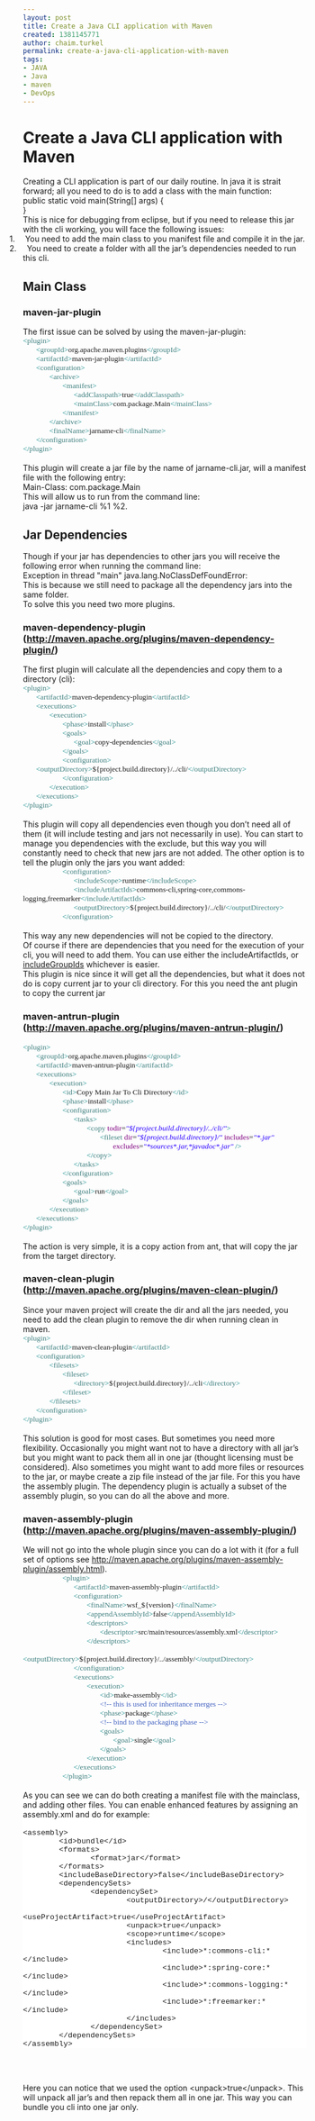 ```yaml
---
layout: post
title: Create a Java CLI application with Maven
created: 1381145771
author: chaim.turkel
permalink: create-a-java-cli-application-with-maven
tags:
- JAVA
- Java
- maven
- DevOps
---
```

<h1>Create a Java CLI application with Maven<o:p></o:p></h1>

<div class="MsoNormal">Creating a CLI application is part of our daily routine. In java it is strait forward; all you need to do is to add a class with the main function:<o:p></o:p></div>

<div class="MsoNormal">public static void main(String[] args) {<o:p></o:p></div>

<div class="MsoNormal">}<o:p></o:p></div>

<div class="MsoNormal">This is nice for debugging from eclipse, but if you need to release this jar with the cli working, you will face the following issues:<o:p></o:p></div>

<div class="MsoListParagraphCxSpFirst" style="mso-list: l0 level1 lfo1; text-indent: -.25in;"><!--[if !supportLists]-->1.<span style="font-size: 7pt;">&nbsp;&nbsp;&nbsp;&nbsp;&nbsp;&nbsp; </span><!--[endif]-->You need to add the main class to you manifest file and compile it in the jar.<o:p></o:p></div>

<div class="MsoListParagraphCxSpLast" style="mso-list: l0 level1 lfo1; text-indent: -.25in;"><!--[if !supportLists]-->2.<span style="font-size: 7pt;">&nbsp;&nbsp;&nbsp;&nbsp;&nbsp;&nbsp; </span><!--[endif]-->You need to create a folder with all the jar&rsquo;s dependencies needed to run this cli.<o:p></o:p></div>

<h2>Main Class<o:p></o:p></h2>

<h3>maven-jar-plugin<o:p></o:p></h3>

<div class="MsoNormal">The first issue can be solved by using the maven-jar-plugin:<span style="font-family: Consolas; font-size: 10pt; line-height: 115%;"><o:p></o:p></span></div>

<div class="MsoNormal" style="margin-bottom: 0.0001pt;"><span style="color: teal; font-family: Consolas; font-size: 10.0pt;">&lt;</span><span style="color: #3f7f7f; font-family: Consolas; font-size: 10.0pt;">plugin</span><span style="color: teal; font-family: Consolas; font-size: 10.0pt;">&gt;</span><span style="font-family: Consolas; font-size: 10.0pt;"><o:p></o:p></span></div>

<div class="MsoNormal" style="margin-bottom: 0.0001pt;"><span style="font-family: Consolas; font-size: 10pt;">&nbsp;&nbsp;&nbsp;&nbsp;&nbsp;&nbsp; </span><span style="color: teal; font-family: Consolas; font-size: 10.0pt;">&lt;</span><span style="color: #3f7f7f; font-family: Consolas; font-size: 10.0pt;">groupId</span><span style="color: teal; font-family: Consolas; font-size: 10.0pt;">&gt;</span><span style="font-family: Consolas; font-size: 10pt;">org.apache.maven.plugins</span><span style="color: teal; font-family: Consolas; font-size: 10.0pt;">&lt;/</span><span style="color: #3f7f7f; font-family: Consolas; font-size: 10.0pt;">groupId</span><span style="color: teal; font-family: Consolas; font-size: 10.0pt;">&gt;</span><span style="font-family: Consolas; font-size: 10.0pt;"><o:p></o:p></span></div>

<div class="MsoNormal" style="margin-bottom: 0.0001pt;"><span style="font-family: Consolas; font-size: 10pt;">&nbsp;&nbsp;&nbsp;&nbsp;&nbsp;&nbsp; </span><span style="color: teal; font-family: Consolas; font-size: 10.0pt;">&lt;</span><span style="color: #3f7f7f; font-family: Consolas; font-size: 10.0pt;">artifactId</span><span style="color: teal; font-family: Consolas; font-size: 10.0pt;">&gt;</span><span style="font-family: Consolas; font-size: 10pt;">maven-jar-plugin</span><span style="color: teal; font-family: Consolas; font-size: 10.0pt;">&lt;/</span><span style="color: #3f7f7f; font-family: Consolas; font-size: 10.0pt;">artifactId</span><span style="color: teal; font-family: Consolas; font-size: 10.0pt;">&gt;</span><span style="font-family: Consolas; font-size: 10.0pt;"><o:p></o:p></span></div>

<div class="MsoNormal" style="margin-bottom: 0.0001pt;"><span style="font-family: Consolas; font-size: 10pt;">&nbsp;&nbsp;&nbsp;&nbsp;&nbsp;&nbsp; </span><span style="color: teal; font-family: Consolas; font-size: 10.0pt;">&lt;</span><span style="color: #3f7f7f; font-family: Consolas; font-size: 10.0pt;">configuration</span><span style="color: teal; font-family: Consolas; font-size: 10.0pt;">&gt;</span><span style="font-family: Consolas; font-size: 10.0pt;"><o:p></o:p></span></div>

<div class="MsoNormal" style="margin-bottom: 0.0001pt;"><span style="font-family: Consolas; font-size: 10pt;">&nbsp;&nbsp;&nbsp;&nbsp;&nbsp;&nbsp;&nbsp;&nbsp;&nbsp;&nbsp;&nbsp;&nbsp;&nbsp; </span><span style="color: teal; font-family: Consolas; font-size: 10.0pt;">&lt;</span><span style="color: #3f7f7f; font-family: Consolas; font-size: 10.0pt;">archive</span><span style="color: teal; font-family: Consolas; font-size: 10.0pt;">&gt;</span><span style="font-family: Consolas; font-size: 10.0pt;"><o:p></o:p></span></div>

<div class="MsoNormal" style="margin-bottom: 0.0001pt;"><span style="font-family: Consolas; font-size: 10pt;">&nbsp;&nbsp;&nbsp;&nbsp;&nbsp;&nbsp;&nbsp;&nbsp;&nbsp;&nbsp;&nbsp;&nbsp;&nbsp;&nbsp;&nbsp;&nbsp;&nbsp;&nbsp;&nbsp;&nbsp; </span><span style="color: teal; font-family: Consolas; font-size: 10.0pt;">&lt;</span><span style="color: #3f7f7f; font-family: Consolas; font-size: 10.0pt;">manifest</span><span style="color: teal; font-family: Consolas; font-size: 10.0pt;">&gt;</span><span style="font-family: Consolas; font-size: 10.0pt;"><o:p></o:p></span></div>

<div class="MsoNormal" style="margin-bottom: 0.0001pt;"><span style="font-family: Consolas; font-size: 10pt;">&nbsp;&nbsp;&nbsp;&nbsp;&nbsp;&nbsp;&nbsp;&nbsp;&nbsp;&nbsp;&nbsp;&nbsp;&nbsp;&nbsp;&nbsp;&nbsp;&nbsp;&nbsp;&nbsp;&nbsp;&nbsp;&nbsp;&nbsp;&nbsp;&nbsp;&nbsp; </span><span style="color: teal; font-family: Consolas; font-size: 10.0pt;">&lt;</span><span style="color: #3f7f7f; font-family: Consolas; font-size: 10.0pt;">addClasspath</span><span style="color: teal; font-family: Consolas; font-size: 10.0pt;">&gt;</span><span style="font-family: Consolas; font-size: 10pt;">true</span><span style="color: teal; font-family: Consolas; font-size: 10.0pt;">&lt;/</span><span style="color: #3f7f7f; font-family: Consolas; font-size: 10.0pt;">addClasspath</span><span style="color: teal; font-family: Consolas; font-size: 10.0pt;">&gt;</span><span style="font-family: Consolas; font-size: 10.0pt;"><o:p></o:p></span></div>

<div class="MsoNormal" style="margin-bottom: 0.0001pt;"><span style="font-family: Consolas; font-size: 10pt;">&nbsp;&nbsp;&nbsp;&nbsp;&nbsp;&nbsp;&nbsp;&nbsp;&nbsp;&nbsp;&nbsp;&nbsp;&nbsp;&nbsp;&nbsp;&nbsp;&nbsp;&nbsp;&nbsp;&nbsp;&nbsp;&nbsp;&nbsp;&nbsp;&nbsp;&nbsp; </span><span style="color: teal; font-family: Consolas; font-size: 10.0pt;">&lt;</span><span style="color: #3f7f7f; font-family: Consolas; font-size: 10.0pt;">mainClass</span><span style="color: teal; font-family: Consolas; font-size: 10.0pt;">&gt;</span><span style="font-family: Consolas; font-size: 10pt;">com.package.Main</span><span style="color: teal; font-family: Consolas; font-size: 10.0pt;">&lt;/</span><span style="color: #3f7f7f; font-family: Consolas; font-size: 10.0pt;">mainClass</span><span style="color: teal; font-family: Consolas; font-size: 10.0pt;">&gt;</span><span style="font-family: Consolas; font-size: 10.0pt;"><o:p></o:p></span></div>

<div class="MsoNormal" style="margin-bottom: 0.0001pt;"><span style="font-family: Consolas; font-size: 10pt;">&nbsp;&nbsp;&nbsp;&nbsp;&nbsp;&nbsp;&nbsp;&nbsp;&nbsp;&nbsp;&nbsp;&nbsp;&nbsp;&nbsp;&nbsp;&nbsp;&nbsp;&nbsp;&nbsp;&nbsp; </span><span style="color: teal; font-family: Consolas; font-size: 10.0pt;">&lt;/</span><span style="color: #3f7f7f; font-family: Consolas; font-size: 10.0pt;">manifest</span><span style="color: teal; font-family: Consolas; font-size: 10.0pt;">&gt;</span><span style="font-family: Consolas; font-size: 10.0pt;"><o:p></o:p></span></div>

<div class="MsoNormal" style="margin-bottom: 0.0001pt;"><span style="font-family: Consolas; font-size: 10pt;">&nbsp;&nbsp;&nbsp;&nbsp;&nbsp;&nbsp;&nbsp;&nbsp;&nbsp;&nbsp;&nbsp;&nbsp;&nbsp; </span><span style="color: teal; font-family: Consolas; font-size: 10.0pt;">&lt;/</span><span style="color: #3f7f7f; font-family: Consolas; font-size: 10.0pt;">archive</span><span style="color: teal; font-family: Consolas; font-size: 10.0pt;">&gt;</span><span style="font-family: Consolas; font-size: 10.0pt;"><o:p></o:p></span></div>

<div class="MsoNormal" style="margin-bottom: 0.0001pt;"><span style="font-family: Consolas; font-size: 10pt;">&nbsp;&nbsp;&nbsp;&nbsp;&nbsp;&nbsp;&nbsp;&nbsp;&nbsp;&nbsp;&nbsp;&nbsp;&nbsp; </span><span style="color: teal; font-family: Consolas; font-size: 10.0pt;">&lt;</span><span style="color: #3f7f7f; font-family: Consolas; font-size: 10.0pt;">finalName</span><span style="color: teal; font-family: Consolas; font-size: 10.0pt;">&gt;</span><span style="font-family: Consolas; font-size: 10pt;">jarname-cli</span><span style="color: teal; font-family: Consolas; font-size: 10.0pt;">&lt;/</span><span style="color: #3f7f7f; font-family: Consolas; font-size: 10.0pt;">finalName</span><span style="color: teal; font-family: Consolas; font-size: 10.0pt;">&gt;</span><span style="font-family: Consolas; font-size: 10.0pt;"><o:p></o:p></span></div>

<div class="MsoNormal" style="margin-bottom: 0.0001pt;"><span style="font-family: Consolas; font-size: 10pt;">&nbsp;&nbsp;&nbsp;&nbsp;&nbsp;&nbsp; </span><span style="color: teal; font-family: Consolas; font-size: 10.0pt;">&lt;/</span><span style="color: #3f7f7f; font-family: Consolas; font-size: 10.0pt;">configuration</span><span style="color: teal; font-family: Consolas; font-size: 10.0pt;">&gt;</span><span style="font-family: Consolas; font-size: 10.0pt;"><o:p></o:p></span></div>

<div class="MsoNormal" style="margin-bottom: 0.0001pt;"><span style="color: teal; font-family: Consolas; font-size: 10.0pt;">&lt;/</span><span style="color: #3f7f7f; font-family: Consolas; font-size: 10.0pt;">plugin</span><span style="color: teal; font-family: Consolas; font-size: 10.0pt;">&gt;</span><span style="font-family: Consolas; font-size: 10.0pt;"><o:p></o:p></span></div>

<div class="MsoNormal" style="margin-bottom: 0.0001pt;">&nbsp;</div>

<div class="MsoNormal">This plugin will create a jar file by the name of jarname-cli.jar, will a manifest file with the following entry:<o:p></o:p></div>

<div class="MsoNormal">Main-Class: com.package.Main<o:p></o:p></div>

<div class="MsoNormal">This will allow us to run from the command line:<o:p></o:p></div>

<div class="MsoNormal">java -jar jarname-cli %1 %2.<o:p></o:p></div>

<h2>Jar Dependencies<o:p></o:p></h2>

<div class="MsoNormal">Though if your jar has dependencies to other jars you will receive the following error when running the command line:<o:p></o:p></div>

<div class="MsoNormal">Exception in thread &quot;main&quot; java.lang.NoClassDefFoundError:<o:p></o:p></div>

<div class="MsoNormal">This is because we still need to package all the dependency jars into the same folder.<o:p></o:p></div>

<div class="MsoNormal">To solve this you need two more plugins.<o:p></o:p></div>

<h3>maven-dependency-plugin (<a href="http://maven.apache.org/plugins/maven-dependency-plugin/">http://maven.apache.org/plugins/maven-dependency-plugin/</a>)<o:p></o:p></h3>

<div class="MsoNormal">The first plugin will calculate all the dependencies and copy them to a directory (cli):<o:p></o:p></div>

<div class="MsoNormal" style="margin-bottom: 0.0001pt;"><span style="color: teal; font-family: Consolas; font-size: 10.0pt;">&lt;</span><span style="color: #3f7f7f; font-family: Consolas; font-size: 10.0pt;">plugin</span><span style="color: teal; font-family: Consolas; font-size: 10.0pt;">&gt;</span><span style="font-family: Consolas; font-size: 10.0pt;"><o:p></o:p></span></div>

<div class="MsoNormal" style="margin-bottom: 0.0001pt;"><span style="font-family: Consolas; font-size: 10pt;">&nbsp;&nbsp;&nbsp;&nbsp;&nbsp;&nbsp; </span><span style="color: teal; font-family: Consolas; font-size: 10.0pt;">&lt;</span><span style="color: #3f7f7f; font-family: Consolas; font-size: 10.0pt;">artifactId</span><span style="color: teal; font-family: Consolas; font-size: 10.0pt;">&gt;</span><span style="font-family: Consolas; font-size: 10pt;">maven-dependency-plugin</span><span style="color: teal; font-family: Consolas; font-size: 10.0pt;">&lt;/</span><span style="color: #3f7f7f; font-family: Consolas; font-size: 10.0pt;">artifactId</span><span style="color: teal; font-family: Consolas; font-size: 10.0pt;">&gt;</span><span style="font-family: Consolas; font-size: 10.0pt;"><o:p></o:p></span></div>

<div class="MsoNormal" style="margin-bottom: 0.0001pt;"><span style="font-family: Consolas; font-size: 10pt;">&nbsp;&nbsp;&nbsp;&nbsp;&nbsp;&nbsp; </span><span style="color: teal; font-family: Consolas; font-size: 10.0pt;">&lt;</span><span style="color: #3f7f7f; font-family: Consolas; font-size: 10.0pt;">executions</span><span style="color: teal; font-family: Consolas; font-size: 10.0pt;">&gt;</span><span style="font-family: Consolas; font-size: 10.0pt;"><o:p></o:p></span></div>

<div class="MsoNormal" style="margin-bottom: 0.0001pt;"><span style="font-family: Consolas; font-size: 10pt;">&nbsp;&nbsp;&nbsp;&nbsp;&nbsp;&nbsp;&nbsp;&nbsp;&nbsp;&nbsp;&nbsp;&nbsp;&nbsp; </span><span style="color: teal; font-family: Consolas; font-size: 10.0pt;">&lt;</span><span style="color: #3f7f7f; font-family: Consolas; font-size: 10.0pt;">execution</span><span style="color: teal; font-family: Consolas; font-size: 10.0pt;">&gt;</span><span style="font-family: Consolas; font-size: 10.0pt;"><o:p></o:p></span></div>

<div class="MsoNormal" style="margin-bottom: 0.0001pt;"><span style="font-family: Consolas; font-size: 10pt;">&nbsp;&nbsp;&nbsp;&nbsp;&nbsp;&nbsp;&nbsp;&nbsp;&nbsp;&nbsp;&nbsp;&nbsp;&nbsp;&nbsp;&nbsp;&nbsp;&nbsp;&nbsp;&nbsp;&nbsp; </span><span style="color: teal; font-family: Consolas; font-size: 10.0pt;">&lt;</span><span style="color: #3f7f7f; font-family: Consolas; font-size: 10.0pt;">phase</span><span style="color: teal; font-family: Consolas; font-size: 10.0pt;">&gt;</span><span style="font-family: Consolas; font-size: 10pt;">install</span><span style="color: teal; font-family: Consolas; font-size: 10.0pt;">&lt;/</span><span style="color: #3f7f7f; font-family: Consolas; font-size: 10.0pt;">phase</span><span style="color: teal; font-family: Consolas; font-size: 10.0pt;">&gt;</span><span style="font-family: Consolas; font-size: 10.0pt;"><o:p></o:p></span></div>

<div class="MsoNormal" style="margin-bottom: 0.0001pt;"><span style="font-family: Consolas; font-size: 10pt;">&nbsp;&nbsp;&nbsp;&nbsp;&nbsp;&nbsp;&nbsp;&nbsp;&nbsp;&nbsp;&nbsp;&nbsp;&nbsp;&nbsp;&nbsp;&nbsp;&nbsp;&nbsp;&nbsp;&nbsp; </span><span style="color: teal; font-family: Consolas; font-size: 10.0pt;">&lt;</span><span style="color: #3f7f7f; font-family: Consolas; font-size: 10.0pt;">goals</span><span style="color: teal; font-family: Consolas; font-size: 10.0pt;">&gt;</span><span style="font-family: Consolas; font-size: 10.0pt;"><o:p></o:p></span></div>

<div class="MsoNormal" style="margin-bottom: 0.0001pt;"><span style="font-family: Consolas; font-size: 10pt;">&nbsp;&nbsp;&nbsp;&nbsp;&nbsp;&nbsp;&nbsp;&nbsp;&nbsp;&nbsp;&nbsp;&nbsp;&nbsp;&nbsp;&nbsp;&nbsp;&nbsp;&nbsp;&nbsp;&nbsp;&nbsp;&nbsp;&nbsp;&nbsp;&nbsp;&nbsp; </span><span style="color: teal; font-family: Consolas; font-size: 10.0pt;">&lt;</span><span style="color: #3f7f7f; font-family: Consolas; font-size: 10.0pt;">goal</span><span style="color: teal; font-family: Consolas; font-size: 10.0pt;">&gt;</span><span style="font-family: Consolas; font-size: 10pt;">copy-dependencies</span><span style="color: teal; font-family: Consolas; font-size: 10.0pt;">&lt;/</span><span style="color: #3f7f7f; font-family: Consolas; font-size: 10.0pt;">goal</span><span style="color: teal; font-family: Consolas; font-size: 10.0pt;">&gt;</span><span style="font-family: Consolas; font-size: 10.0pt;"><o:p></o:p></span></div>

<div class="MsoNormal" style="margin-bottom: 0.0001pt;"><span style="font-family: Consolas; font-size: 10pt;">&nbsp;&nbsp;&nbsp;&nbsp;&nbsp;&nbsp;&nbsp;&nbsp;&nbsp;&nbsp;&nbsp;&nbsp;&nbsp;&nbsp;&nbsp;&nbsp;&nbsp;&nbsp;&nbsp;&nbsp; </span><span style="color: teal; font-family: Consolas; font-size: 10.0pt;">&lt;/</span><span style="color: #3f7f7f; font-family: Consolas; font-size: 10.0pt;">goals</span><span style="color: teal; font-family: Consolas; font-size: 10.0pt;">&gt;</span><span style="font-family: Consolas; font-size: 10.0pt;"><o:p></o:p></span></div>

<div class="MsoNormal" style="margin-bottom: 0.0001pt;"><span style="font-family: Consolas; font-size: 10pt;">&nbsp;&nbsp;&nbsp;&nbsp;&nbsp;&nbsp;&nbsp;&nbsp;&nbsp;&nbsp;&nbsp;&nbsp;&nbsp;&nbsp;&nbsp;&nbsp;&nbsp;&nbsp;&nbsp;&nbsp; </span><span style="color: teal; font-family: Consolas; font-size: 10.0pt;">&lt;</span><span style="color: #3f7f7f; font-family: Consolas; font-size: 10.0pt;">configuration</span><span style="color: teal; font-family: Consolas; font-size: 10.0pt;">&gt;</span><span style="font-family: Consolas; font-size: 10.0pt;"><o:p></o:p></span></div>

<div class="MsoNormal" style="margin-bottom: 0.0001pt;"><span style="font-family: Consolas; font-size: 10pt;">&nbsp;&nbsp;&nbsp;&nbsp;&nbsp;&nbsp; </span><span style="color: teal; font-family: Consolas; font-size: 10.0pt;">&lt;</span><span style="color: #3f7f7f; font-family: Consolas; font-size: 10.0pt;">outputDirectory</span><span style="color: teal; font-family: Consolas; font-size: 10.0pt;">&gt;</span><span style="font-family: Consolas; font-size: 10pt;">${project.build.directory}/../cli/</span><span style="color: teal; font-family: Consolas; font-size: 10.0pt;">&lt;/</span><span style="color: #3f7f7f; font-family: Consolas; font-size: 10.0pt;">outputDirectory</span><span style="color: teal; font-family: Consolas; font-size: 10.0pt;">&gt;</span><span style="font-family: Consolas; font-size: 10.0pt;"><o:p></o:p></span></div>

<div class="MsoNormal" style="margin-bottom: 0.0001pt;"><span style="font-family: Consolas; font-size: 10pt;">&nbsp;&nbsp;&nbsp;&nbsp;&nbsp;&nbsp;&nbsp;&nbsp;&nbsp;&nbsp;&nbsp;&nbsp;&nbsp;&nbsp;&nbsp;&nbsp;&nbsp;&nbsp;&nbsp;&nbsp; </span><span style="color: teal; font-family: Consolas; font-size: 10.0pt;">&lt;/</span><span style="color: #3f7f7f; font-family: Consolas; font-size: 10.0pt;">configuration</span><span style="color: teal; font-family: Consolas; font-size: 10.0pt;">&gt;</span><span style="font-family: Consolas; font-size: 10.0pt;"><o:p></o:p></span></div>

<div class="MsoNormal" style="margin-bottom: 0.0001pt;"><span style="font-family: Consolas; font-size: 10pt;">&nbsp;&nbsp;&nbsp;&nbsp;&nbsp;&nbsp;&nbsp;&nbsp;&nbsp;&nbsp;&nbsp;&nbsp;&nbsp; </span><span style="color: teal; font-family: Consolas; font-size: 10.0pt;">&lt;/</span><span style="color: #3f7f7f; font-family: Consolas; font-size: 10.0pt;">execution</span><span style="color: teal; font-family: Consolas; font-size: 10.0pt;">&gt;</span><span style="font-family: Consolas; font-size: 10.0pt;"><o:p></o:p></span></div>

<div class="MsoNormal" style="margin-bottom: 0.0001pt;"><span style="font-family: Consolas; font-size: 10pt;">&nbsp;&nbsp;&nbsp;&nbsp;&nbsp;&nbsp; </span><span style="color: teal; font-family: Consolas; font-size: 10.0pt;">&lt;/</span><span style="color: #3f7f7f; font-family: Consolas; font-size: 10.0pt;">executions</span><span style="color: teal; font-family: Consolas; font-size: 10.0pt;">&gt;</span><span style="font-family: Consolas; font-size: 10.0pt;"><o:p></o:p></span></div>

<div class="MsoNormal" style="margin-bottom: 0.0001pt;"><span style="color: teal; font-family: Consolas; font-size: 10.0pt;">&lt;/</span><span style="color: #3f7f7f; font-family: Consolas; font-size: 10.0pt;">plugin</span><span style="color: teal; font-family: Consolas; font-size: 10.0pt;">&gt;</span><span style="font-family: Consolas; font-size: 10.0pt;"><o:p></o:p></span></div>

<div class="MsoNormal">&nbsp;</div>

<div class="MsoNormal">This plugin will copy all dependencies even though you don&rsquo;t need all of them (it will include testing and jars not necessarily in use). You can start to manage you dependencies with the exclude, but this way you will constantly need to check that new jars are not added. The other option is to tell the plugin only the jars you want added:<o:p></o:p></div>

<div class="MsoNormal" style="margin-bottom: 0.0001pt;"><span style="font-family: Consolas; font-size: 10pt;">&nbsp;&nbsp;&nbsp;&nbsp;&nbsp;&nbsp;&nbsp;&nbsp;&nbsp;&nbsp;&nbsp;&nbsp;&nbsp;&nbsp;&nbsp;&nbsp;&nbsp;&nbsp;&nbsp;&nbsp; </span><span style="color: teal; font-family: Consolas; font-size: 10.0pt;">&lt;</span><span style="color: #3f7f7f; font-family: Consolas; font-size: 10.0pt;">configuration</span><span style="color: teal; font-family: Consolas; font-size: 10.0pt;">&gt;</span><span style="font-family: Consolas; font-size: 10.0pt;"><o:p></o:p></span></div>

<div class="MsoNormal" style="margin-bottom: 0.0001pt;"><span style="font-family: Consolas; font-size: 10pt;">&nbsp;&nbsp;&nbsp;&nbsp;&nbsp;&nbsp;&nbsp;&nbsp;&nbsp;&nbsp;&nbsp;&nbsp;&nbsp;&nbsp;&nbsp;&nbsp;&nbsp;&nbsp;&nbsp;&nbsp;&nbsp;&nbsp;&nbsp;&nbsp;&nbsp;&nbsp; </span><span style="color: teal; font-family: Consolas; font-size: 10.0pt;">&lt;</span><span style="color: #3f7f7f; font-family: Consolas; font-size: 10.0pt;">includeScope</span><span style="color: teal; font-family: Consolas; font-size: 10.0pt;">&gt;</span><span style="font-family: Consolas; font-size: 10pt;">runtime</span><span style="color: teal; font-family: Consolas; font-size: 10.0pt;">&lt;/</span><span style="color: #3f7f7f; font-family: Consolas; font-size: 10.0pt;">includeScope</span><span style="color: teal; font-family: Consolas; font-size: 10.0pt;">&gt;</span><span style="font-family: Consolas; font-size: 10.0pt;"><o:p></o:p></span></div>

<div class="MsoNormal" style="margin-bottom: 0.0001pt;"><span style="font-family: Consolas; font-size: 10pt;">&nbsp;&nbsp;&nbsp;&nbsp;&nbsp;&nbsp;&nbsp;&nbsp;&nbsp;&nbsp;&nbsp;&nbsp;&nbsp;&nbsp;&nbsp;&nbsp;&nbsp;&nbsp;&nbsp;&nbsp;&nbsp;&nbsp;&nbsp;&nbsp;&nbsp;&nbsp; </span><span style="color: teal; font-family: Consolas; font-size: 10.0pt;">&lt;</span><span style="color: #3f7f7f; font-family: Consolas; font-size: 10.0pt;">includeArtifactIds</span><span style="color: teal; font-family: Consolas; font-size: 10.0pt;">&gt;</span><span style="font-family: Consolas; font-size: 10pt;">commons-cli,spring-core,commons-logging,freemarker</span><span style="color: teal; font-family: Consolas; font-size: 10.0pt;">&lt;/</span><span style="color: #3f7f7f; font-family: Consolas; font-size: 10.0pt;">includeArtifactIds</span><span style="color: teal; font-family: Consolas; font-size: 10.0pt;">&gt;</span><span style="font-family: Consolas; font-size: 10.0pt;"><o:p></o:p></span></div>

<div class="MsoNormal" style="margin-bottom: 0.0001pt;"><span style="font-family: Consolas; font-size: 10pt;">&nbsp;&nbsp;&nbsp;&nbsp;&nbsp;&nbsp;&nbsp;&nbsp;&nbsp;&nbsp;&nbsp;&nbsp;&nbsp;&nbsp;&nbsp;&nbsp;&nbsp;&nbsp;&nbsp;&nbsp;&nbsp;&nbsp;&nbsp;&nbsp;&nbsp;&nbsp; </span><span style="color: teal; font-family: Consolas; font-size: 10.0pt;">&lt;</span><span style="color: #3f7f7f; font-family: Consolas; font-size: 10.0pt;">outputDirectory</span><span style="color: teal; font-family: Consolas; font-size: 10.0pt;">&gt;</span><span style="font-family: Consolas; font-size: 10pt;">${project.build.directory}/../cli/</span><span style="color: teal; font-family: Consolas; font-size: 10.0pt;">&lt;/</span><span style="color: #3f7f7f; font-family: Consolas; font-size: 10.0pt;">outputDirectory</span><span style="color: teal; font-family: Consolas; font-size: 10.0pt;">&gt;</span><span style="font-family: Consolas; font-size: 10.0pt;"><o:p></o:p></span></div>

<div class="MsoNormal" style="margin-bottom: 0.0001pt;"><span style="font-family: Consolas; font-size: 10pt;">&nbsp;&nbsp;&nbsp;&nbsp;&nbsp;&nbsp;&nbsp;&nbsp;&nbsp;&nbsp;&nbsp;&nbsp;&nbsp;&nbsp;&nbsp;&nbsp;&nbsp;&nbsp;&nbsp;&nbsp; </span><span style="color: teal; font-family: Consolas; font-size: 10.0pt;">&lt;/</span><span style="color: #3f7f7f; font-family: Consolas; font-size: 10.0pt;">configuration</span><span style="color: teal; font-family: Consolas; font-size: 10.0pt;">&gt;</span><span style="font-family: Consolas; font-size: 10.0pt;"><o:p></o:p></span></div>

<div class="MsoNormal">&nbsp;</div>

<div class="MsoNormal">This way any new dependencies will not be copied to the directory.<o:p></o:p></div>

<div class="MsoNormal">Of course if there are dependencies that you need for the execution of your cli, you will need to add them. You can use either the includeArtifactIds, or <a href="" name="includeGroupIds">includeGroupIds</a> whichever is easier.<o:p></o:p></div>

<div class="MsoNormal">This plugin is nice since it will get all the dependencies, but what it does not do is copy current jar to your cli directory. For this you need the ant plugin to copy the current jar<o:p></o:p></div>

<h3>maven-antrun-plugin (<a href="http://maven.apache.org/plugins/maven-antrun-plugin/">http://maven.apache.org/plugins/maven-antrun-plugin/</a>)<o:p></o:p></h3>

<div class="MsoNormal" style="margin-bottom: 0.0001pt;"><span style="color: teal; font-family: Consolas; font-size: 10.0pt;">&lt;</span><span style="color: #3f7f7f; font-family: Consolas; font-size: 10.0pt;">plugin</span><span style="color: teal; font-family: Consolas; font-size: 10.0pt;">&gt;</span><span style="font-family: Consolas; font-size: 10.0pt;"><o:p></o:p></span></div>

<div class="MsoNormal" style="margin-bottom: 0.0001pt;"><span style="font-family: Consolas; font-size: 10pt;">&nbsp;&nbsp;&nbsp;&nbsp;&nbsp;&nbsp; </span><span style="color: teal; font-family: Consolas; font-size: 10.0pt;">&lt;</span><span style="color: #3f7f7f; font-family: Consolas; font-size: 10.0pt;">groupId</span><span style="color: teal; font-family: Consolas; font-size: 10.0pt;">&gt;</span><span style="font-family: Consolas; font-size: 10pt;">org.apache.maven.plugins</span><span style="color: teal; font-family: Consolas; font-size: 10.0pt;">&lt;/</span><span style="color: #3f7f7f; font-family: Consolas; font-size: 10.0pt;">groupId</span><span style="color: teal; font-family: Consolas; font-size: 10.0pt;">&gt;</span><span style="font-family: Consolas; font-size: 10.0pt;"><o:p></o:p></span></div>

<div class="MsoNormal" style="margin-bottom: 0.0001pt;"><span style="font-family: Consolas; font-size: 10pt;">&nbsp;&nbsp;&nbsp;&nbsp;&nbsp;&nbsp; </span><span style="color: teal; font-family: Consolas; font-size: 10.0pt;">&lt;</span><span style="color: #3f7f7f; font-family: Consolas; font-size: 10.0pt;">artifactId</span><span style="color: teal; font-family: Consolas; font-size: 10.0pt;">&gt;</span><span style="font-family: Consolas; font-size: 10pt;">maven-antrun-plugin</span><span style="color: teal; font-family: Consolas; font-size: 10.0pt;">&lt;/</span><span style="color: #3f7f7f; font-family: Consolas; font-size: 10.0pt;">artifactId</span><span style="color: teal; font-family: Consolas; font-size: 10.0pt;">&gt;</span><span style="font-family: Consolas; font-size: 10.0pt;"><o:p></o:p></span></div>

<div class="MsoNormal" style="margin-bottom: 0.0001pt;"><span style="font-family: Consolas; font-size: 10pt;">&nbsp;&nbsp;&nbsp;&nbsp;&nbsp;&nbsp; </span><span style="color: teal; font-family: Consolas; font-size: 10.0pt;">&lt;</span><span style="color: #3f7f7f; font-family: Consolas; font-size: 10.0pt;">executions</span><span style="color: teal; font-family: Consolas; font-size: 10.0pt;">&gt;</span><span style="font-family: Consolas; font-size: 10.0pt;"><o:p></o:p></span></div>

<div class="MsoNormal" style="margin-bottom: 0.0001pt;"><span style="font-family: Consolas; font-size: 10pt;">&nbsp;&nbsp;&nbsp;&nbsp;&nbsp;&nbsp;&nbsp;&nbsp;&nbsp;&nbsp;&nbsp;&nbsp;&nbsp; </span><span style="color: teal; font-family: Consolas; font-size: 10.0pt;">&lt;</span><span style="color: #3f7f7f; font-family: Consolas; font-size: 10.0pt;">execution</span><span style="color: teal; font-family: Consolas; font-size: 10.0pt;">&gt;</span><span style="font-family: Consolas; font-size: 10.0pt;"><o:p></o:p></span></div>

<div class="MsoNormal" style="margin-bottom: 0.0001pt;"><span style="font-family: Consolas; font-size: 10pt;">&nbsp;&nbsp;&nbsp;&nbsp;&nbsp;&nbsp;&nbsp;&nbsp;&nbsp;&nbsp;&nbsp;&nbsp;&nbsp;&nbsp;&nbsp;&nbsp;&nbsp;&nbsp;&nbsp;&nbsp; </span><span style="color: teal; font-family: Consolas; font-size: 10.0pt;">&lt;</span><span style="color: #3f7f7f; font-family: Consolas; font-size: 10.0pt;">id</span><span style="color: teal; font-family: Consolas; font-size: 10.0pt;">&gt;</span><span style="font-family: Consolas; font-size: 10pt;">Copy Main Jar To Cli Directory</span><span style="color: teal; font-family: Consolas; font-size: 10.0pt;">&lt;/</span><span style="color: #3f7f7f; font-family: Consolas; font-size: 10.0pt;">id</span><span style="color: teal; font-family: Consolas; font-size: 10.0pt;">&gt;</span><span style="font-family: Consolas; font-size: 10.0pt;"><o:p></o:p></span></div>

<div class="MsoNormal" style="margin-bottom: 0.0001pt;"><span style="font-family: Consolas; font-size: 10pt;">&nbsp;&nbsp;&nbsp;&nbsp;&nbsp;&nbsp;&nbsp;&nbsp;&nbsp;&nbsp;&nbsp;&nbsp;&nbsp;&nbsp;&nbsp;&nbsp;&nbsp;&nbsp;&nbsp;&nbsp; </span><span style="color: teal; font-family: Consolas; font-size: 10.0pt;">&lt;</span><span style="color: #3f7f7f; font-family: Consolas; font-size: 10.0pt;">phase</span><span style="color: teal; font-family: Consolas; font-size: 10.0pt;">&gt;</span><span style="font-family: Consolas; font-size: 10pt;">install</span><span style="color: teal; font-family: Consolas; font-size: 10.0pt;">&lt;/</span><span style="color: #3f7f7f; font-family: Consolas; font-size: 10.0pt;">phase</span><span style="color: teal; font-family: Consolas; font-size: 10.0pt;">&gt;</span><span style="font-family: Consolas; font-size: 10.0pt;"><o:p></o:p></span></div>

<div class="MsoNormal" style="margin-bottom: 0.0001pt;"><span style="font-family: Consolas; font-size: 10pt;">&nbsp;&nbsp;&nbsp;&nbsp;&nbsp;&nbsp;&nbsp;&nbsp;&nbsp;&nbsp;&nbsp;&nbsp;&nbsp;&nbsp;&nbsp;&nbsp;&nbsp;&nbsp;&nbsp;&nbsp; </span><span style="color: teal; font-family: Consolas; font-size: 10.0pt;">&lt;</span><span style="color: #3f7f7f; font-family: Consolas; font-size: 10.0pt;">configuration</span><span style="color: teal; font-family: Consolas; font-size: 10.0pt;">&gt;</span><span style="font-family: Consolas; font-size: 10.0pt;"><o:p></o:p></span></div>

<div class="MsoNormal" style="margin-bottom: 0.0001pt;"><span style="font-family: Consolas; font-size: 10pt;">&nbsp;&nbsp;&nbsp;&nbsp;&nbsp;&nbsp;&nbsp;&nbsp;&nbsp;&nbsp;&nbsp;&nbsp;&nbsp;&nbsp;&nbsp;&nbsp;&nbsp;&nbsp;&nbsp;&nbsp;&nbsp;&nbsp;&nbsp;&nbsp;&nbsp;&nbsp; </span><span style="color: teal; font-family: Consolas; font-size: 10.0pt;">&lt;</span><span style="color: #3f7f7f; font-family: Consolas; font-size: 10.0pt;">tasks</span><span style="color: teal; font-family: Consolas; font-size: 10.0pt;">&gt;</span><span style="font-family: Consolas; font-size: 10.0pt;"><o:p></o:p></span></div>

<div class="MsoNormal" style="margin-bottom: 0.0001pt;"><span style="font-family: Consolas; font-size: 10pt;">&nbsp;&nbsp;&nbsp;&nbsp;&nbsp;&nbsp;&nbsp;&nbsp;&nbsp;&nbsp;&nbsp;&nbsp;&nbsp;&nbsp;&nbsp;&nbsp;&nbsp;&nbsp;&nbsp;&nbsp;&nbsp;&nbsp;&nbsp;&nbsp;&nbsp;&nbsp;&nbsp;&nbsp;&nbsp;&nbsp;&nbsp;&nbsp;&nbsp; </span><span style="color: teal; font-family: Consolas; font-size: 10.0pt;">&lt;</span><span style="color: #3f7f7f; font-family: Consolas; font-size: 10.0pt;">copy</span><span style="font-family: Consolas; font-size: 10.0pt;"> <span style="color: #7f007f;">todir</span>=<i><span style="color: #2a00ff;">&quot;${project.build.directory}/../cli/&quot;</span></i><span style="color: teal;">&gt;</span><o:p></o:p></span></div>

<div class="MsoNormal" style="margin-bottom: 0.0001pt;"><span style="font-family: Consolas; font-size: 10pt;">&nbsp;&nbsp;&nbsp;&nbsp;&nbsp;&nbsp;&nbsp;&nbsp;&nbsp;&nbsp;&nbsp;&nbsp;&nbsp;&nbsp;&nbsp;&nbsp;&nbsp;&nbsp;&nbsp;&nbsp;&nbsp;&nbsp;&nbsp;&nbsp;&nbsp;&nbsp;&nbsp;&nbsp;&nbsp;&nbsp;&nbsp;&nbsp;&nbsp;&nbsp;&nbsp;&nbsp;&nbsp;&nbsp;&nbsp;&nbsp; </span><span style="color: teal; font-family: Consolas; font-size: 10.0pt;">&lt;</span><span style="color: #3f7f7f; font-family: Consolas; font-size: 10.0pt;">fileset</span><span style="font-family: Consolas; font-size: 10.0pt;"> <span style="color: #7f007f;">dir</span>=<i><span style="color: #2a00ff;">&quot;${project.build.directory}/&quot;</span></i> <span style="color: #7f007f;">includes</span>=<i><span style="color: #2a00ff;">&quot;*.jar&quot;</span></i><o:p></o:p></span></div>

<div class="MsoNormal" style="margin-bottom: 0.0001pt;"><span style="font-family: Consolas; font-size: 10.0pt;">&nbsp;&nbsp;&nbsp;&nbsp;&nbsp;&nbsp;&nbsp;&nbsp;&nbsp;&nbsp;&nbsp;&nbsp;&nbsp;&nbsp;&nbsp;&nbsp;&nbsp;&nbsp;&nbsp;&nbsp;&nbsp;&nbsp;&nbsp;&nbsp;&nbsp;&nbsp;&nbsp;&nbsp;&nbsp;&nbsp;&nbsp;&nbsp;&nbsp;&nbsp;&nbsp;&nbsp;&nbsp;&nbsp;&nbsp;&nbsp;&nbsp;&nbsp;&nbsp;&nbsp;&nbsp;&nbsp;&nbsp; <span style="color: #7f007f;">excludes</span>=<i><span style="color: #2a00ff;">&quot;*sources*.jar,*javadoc*.jar&quot;</span></i> <span style="color: teal;">/&gt;</span><o:p></o:p></span></div>

<div class="MsoNormal" style="margin-bottom: 0.0001pt;"><span style="font-family: Consolas; font-size: 10pt;">&nbsp;&nbsp;&nbsp;&nbsp;&nbsp;&nbsp;&nbsp;&nbsp;&nbsp;&nbsp;&nbsp;&nbsp;&nbsp;&nbsp;&nbsp;&nbsp;&nbsp;&nbsp;&nbsp;&nbsp;&nbsp;&nbsp;&nbsp;&nbsp;&nbsp;&nbsp;&nbsp;&nbsp;&nbsp;&nbsp;&nbsp;&nbsp;&nbsp; </span><span style="color: teal; font-family: Consolas; font-size: 10.0pt;">&lt;/</span><span style="color: #3f7f7f; font-family: Consolas; font-size: 10.0pt;">copy</span><span style="color: teal; font-family: Consolas; font-size: 10.0pt;">&gt;</span><span style="font-family: Consolas; font-size: 10.0pt;"><o:p></o:p></span></div>

<div class="MsoNormal" style="margin-bottom: 0.0001pt;"><span style="font-family: Consolas; font-size: 10pt;">&nbsp;&nbsp;&nbsp;&nbsp;&nbsp;&nbsp;&nbsp;&nbsp;&nbsp;&nbsp;&nbsp;&nbsp;&nbsp;&nbsp;&nbsp;&nbsp;&nbsp;&nbsp;&nbsp;&nbsp;&nbsp;&nbsp;&nbsp;&nbsp;&nbsp;&nbsp; </span><span style="color: teal; font-family: Consolas; font-size: 10.0pt;">&lt;/</span><span style="color: #3f7f7f; font-family: Consolas; font-size: 10.0pt;">tasks</span><span style="color: teal; font-family: Consolas; font-size: 10.0pt;">&gt;</span><span style="font-family: Consolas; font-size: 10.0pt;"><o:p></o:p></span></div>

<div class="MsoNormal" style="margin-bottom: 0.0001pt;"><span style="font-family: Consolas; font-size: 10pt;">&nbsp;&nbsp;&nbsp;&nbsp;&nbsp;&nbsp;&nbsp;&nbsp;&nbsp;&nbsp;&nbsp;&nbsp;&nbsp;&nbsp;&nbsp;&nbsp;&nbsp;&nbsp;&nbsp;&nbsp; </span><span style="color: teal; font-family: Consolas; font-size: 10.0pt;">&lt;/</span><span style="color: #3f7f7f; font-family: Consolas; font-size: 10.0pt;">configuration</span><span style="color: teal; font-family: Consolas; font-size: 10.0pt;">&gt;</span><span style="font-family: Consolas; font-size: 10.0pt;"><o:p></o:p></span></div>

<div class="MsoNormal" style="margin-bottom: 0.0001pt;"><span style="font-family: Consolas; font-size: 10pt;">&nbsp;&nbsp;&nbsp;&nbsp;&nbsp;&nbsp;&nbsp;&nbsp;&nbsp;&nbsp;&nbsp;&nbsp;&nbsp;&nbsp;&nbsp;&nbsp;&nbsp;&nbsp;&nbsp;&nbsp; </span><span style="color: teal; font-family: Consolas; font-size: 10.0pt;">&lt;</span><span style="color: #3f7f7f; font-family: Consolas; font-size: 10.0pt;">goals</span><span style="color: teal; font-family: Consolas; font-size: 10.0pt;">&gt;</span><span style="font-family: Consolas; font-size: 10.0pt;"><o:p></o:p></span></div>

<div class="MsoNormal" style="margin-bottom: 0.0001pt;"><span style="font-family: Consolas; font-size: 10pt;">&nbsp;&nbsp;&nbsp;&nbsp;&nbsp;&nbsp;&nbsp;&nbsp;&nbsp;&nbsp;&nbsp;&nbsp;&nbsp;&nbsp;&nbsp;&nbsp;&nbsp;&nbsp;&nbsp;&nbsp;&nbsp;&nbsp;&nbsp;&nbsp;&nbsp;&nbsp; </span><span style="color: teal; font-family: Consolas; font-size: 10.0pt;">&lt;</span><span style="color: #3f7f7f; font-family: Consolas; font-size: 10.0pt;">goal</span><span style="color: teal; font-family: Consolas; font-size: 10.0pt;">&gt;</span><span style="font-family: Consolas; font-size: 10pt;">run</span><span style="color: teal; font-family: Consolas; font-size: 10.0pt;">&lt;/</span><span style="color: #3f7f7f; font-family: Consolas; font-size: 10.0pt;">goal</span><span style="color: teal; font-family: Consolas; font-size: 10.0pt;">&gt;</span><span style="font-family: Consolas; font-size: 10.0pt;"><o:p></o:p></span></div>

<div class="MsoNormal" style="margin-bottom: 0.0001pt;"><span style="font-family: Consolas; font-size: 10pt;">&nbsp;&nbsp;&nbsp;&nbsp;&nbsp;&nbsp;&nbsp;&nbsp;&nbsp;&nbsp;&nbsp;&nbsp;&nbsp;&nbsp;&nbsp;&nbsp;&nbsp;&nbsp;&nbsp;&nbsp; </span><span style="color: teal; font-family: Consolas; font-size: 10.0pt;">&lt;/</span><span style="color: #3f7f7f; font-family: Consolas; font-size: 10.0pt;">goals</span><span style="color: teal; font-family: Consolas; font-size: 10.0pt;">&gt;</span><span style="font-family: Consolas; font-size: 10.0pt;"><o:p></o:p></span></div>

<div class="MsoNormal" style="margin-bottom: 0.0001pt;"><span style="font-family: Consolas; font-size: 10pt;">&nbsp;&nbsp;&nbsp;&nbsp;&nbsp;&nbsp;&nbsp;&nbsp;&nbsp;&nbsp;&nbsp;&nbsp;&nbsp; </span><span style="color: teal; font-family: Consolas; font-size: 10.0pt;">&lt;/</span><span style="color: #3f7f7f; font-family: Consolas; font-size: 10.0pt;">execution</span><span style="color: teal; font-family: Consolas; font-size: 10.0pt;">&gt;</span><span style="font-family: Consolas; font-size: 10.0pt;"><o:p></o:p></span></div>

<div class="MsoNormal" style="margin-bottom: 0.0001pt;"><span style="font-family: Consolas; font-size: 10pt;">&nbsp;&nbsp;&nbsp;&nbsp;&nbsp;&nbsp; </span><span style="color: teal; font-family: Consolas; font-size: 10.0pt;">&lt;/</span><span style="color: #3f7f7f; font-family: Consolas; font-size: 10.0pt;">executions</span><span style="color: teal; font-family: Consolas; font-size: 10.0pt;">&gt;</span><span style="font-family: Consolas; font-size: 10.0pt;"><o:p></o:p></span></div>

<div class="MsoNormal" style="margin-bottom: 0.0001pt;"><span style="color: teal; font-family: Consolas; font-size: 10.0pt;">&lt;/</span><span style="color: #3f7f7f; font-family: Consolas; font-size: 10.0pt;">plugin</span><span style="color: teal; font-family: Consolas; font-size: 10.0pt;">&gt;</span><span style="font-family: Consolas; font-size: 10.0pt;"><o:p></o:p></span></div>

<div class="MsoNormal">&nbsp;</div>

<div class="MsoNormal">The action is very simple, it is a copy action from ant, that will copy the jar from the target directory.<o:p></o:p></div>

<h3>maven-clean-plugin (<a href="http://maven.apache.org/plugins/maven-clean-plugin/">http://maven.apache.org/plugins/maven-clean-plugin/</a>)<o:p></o:p></h3>

<div class="MsoNormal">Since your maven project will create the dir and all the jars needed, you need to add the clean plugin to remove the dir when running clean in maven.<o:p></o:p></div>

<div class="MsoNormal" style="margin-bottom: 0.0001pt;"><span style="color: teal; font-family: Consolas; font-size: 10.0pt;">&lt;</span><span style="color: #3f7f7f; font-family: Consolas; font-size: 10.0pt;">plugin</span><span style="color: teal; font-family: Consolas; font-size: 10.0pt;">&gt;</span><span style="font-family: Consolas; font-size: 10.0pt;"><o:p></o:p></span></div>

<div class="MsoNormal" style="margin-bottom: 0.0001pt;"><span style="font-family: Consolas; font-size: 10pt;">&nbsp;&nbsp;&nbsp;&nbsp;&nbsp;&nbsp; </span><span style="color: teal; font-family: Consolas; font-size: 10.0pt;">&lt;</span><span style="color: #3f7f7f; font-family: Consolas; font-size: 10.0pt;">artifactId</span><span style="color: teal; font-family: Consolas; font-size: 10.0pt;">&gt;</span><span style="font-family: Consolas; font-size: 10pt;">maven-clean-plugin</span><span style="color: teal; font-family: Consolas; font-size: 10.0pt;">&lt;/</span><span style="color: #3f7f7f; font-family: Consolas; font-size: 10.0pt;">artifactId</span><span style="color: teal; font-family: Consolas; font-size: 10.0pt;">&gt;</span><span style="font-family: Consolas; font-size: 10.0pt;"><o:p></o:p></span></div>

<div class="MsoNormal" style="margin-bottom: 0.0001pt;"><span style="font-family: Consolas; font-size: 10pt;">&nbsp;&nbsp;&nbsp;&nbsp;&nbsp;&nbsp; </span><span style="color: teal; font-family: Consolas; font-size: 10.0pt;">&lt;</span><span style="color: #3f7f7f; font-family: Consolas; font-size: 10.0pt;">configuration</span><span style="color: teal; font-family: Consolas; font-size: 10.0pt;">&gt;</span><span style="font-family: Consolas; font-size: 10.0pt;"><o:p></o:p></span></div>

<div class="MsoNormal" style="margin-bottom: 0.0001pt;"><span style="font-family: Consolas; font-size: 10pt;">&nbsp;&nbsp;&nbsp;&nbsp;&nbsp;&nbsp;&nbsp;&nbsp;&nbsp;&nbsp;&nbsp;&nbsp;&nbsp; </span><span style="color: teal; font-family: Consolas; font-size: 10.0pt;">&lt;</span><span style="color: #3f7f7f; font-family: Consolas; font-size: 10.0pt;">filesets</span><span style="color: teal; font-family: Consolas; font-size: 10.0pt;">&gt;</span><span style="font-family: Consolas; font-size: 10.0pt;"><o:p></o:p></span></div>

<div class="MsoNormal" style="margin-bottom: 0.0001pt;"><span style="font-family: Consolas; font-size: 10pt;">&nbsp;&nbsp;&nbsp;&nbsp;&nbsp;&nbsp;&nbsp;&nbsp;&nbsp;&nbsp;&nbsp;&nbsp;&nbsp;&nbsp;&nbsp;&nbsp;&nbsp;&nbsp;&nbsp;&nbsp; </span><span style="color: teal; font-family: Consolas; font-size: 10.0pt;">&lt;</span><span style="color: #3f7f7f; font-family: Consolas; font-size: 10.0pt;">fileset</span><span style="color: teal; font-family: Consolas; font-size: 10.0pt;">&gt;</span><span style="font-family: Consolas; font-size: 10.0pt;"><o:p></o:p></span></div>

<div class="MsoNormal" style="margin-bottom: 0.0001pt;"><span style="font-family: Consolas; font-size: 10pt;">&nbsp;&nbsp;&nbsp;&nbsp;&nbsp;&nbsp;&nbsp;&nbsp;&nbsp;&nbsp;&nbsp;&nbsp;&nbsp;&nbsp;&nbsp;&nbsp;&nbsp;&nbsp;&nbsp;&nbsp;&nbsp;&nbsp;&nbsp;&nbsp;&nbsp;&nbsp; </span><span style="color: teal; font-family: Consolas; font-size: 10.0pt;">&lt;</span><span style="color: #3f7f7f; font-family: Consolas; font-size: 10.0pt;">directory</span><span style="color: teal; font-family: Consolas; font-size: 10.0pt;">&gt;</span><span style="font-family: Consolas; font-size: 10pt;">${project.build.directory}/../cli</span><span style="color: teal; font-family: Consolas; font-size: 10.0pt;">&lt;/</span><span style="color: #3f7f7f; font-family: Consolas; font-size: 10.0pt;">directory</span><span style="color: teal; font-family: Consolas; font-size: 10.0pt;">&gt;</span><span style="font-family: Consolas; font-size: 10.0pt;"><o:p></o:p></span></div>

<div class="MsoNormal" style="margin-bottom: 0.0001pt;"><span style="font-family: Consolas; font-size: 10pt;">&nbsp;&nbsp;&nbsp;&nbsp;&nbsp;&nbsp;&nbsp;&nbsp;&nbsp;&nbsp;&nbsp;&nbsp;&nbsp;&nbsp;&nbsp;&nbsp;&nbsp;&nbsp;&nbsp;&nbsp; </span><span style="color: teal; font-family: Consolas; font-size: 10.0pt;">&lt;/</span><span style="color: #3f7f7f; font-family: Consolas; font-size: 10.0pt;">fileset</span><span style="color: teal; font-family: Consolas; font-size: 10.0pt;">&gt;</span><span style="font-family: Consolas; font-size: 10.0pt;"><o:p></o:p></span></div>

<div class="MsoNormal" style="margin-bottom: 0.0001pt;"><span style="font-family: Consolas; font-size: 10pt;">&nbsp;&nbsp;&nbsp;&nbsp;&nbsp;&nbsp;&nbsp;&nbsp;&nbsp;&nbsp;&nbsp;&nbsp;&nbsp; </span><span style="color: teal; font-family: Consolas; font-size: 10.0pt;">&lt;/</span><span style="color: #3f7f7f; font-family: Consolas; font-size: 10.0pt;">filesets</span><span style="color: teal; font-family: Consolas; font-size: 10.0pt;">&gt;</span><span style="font-family: Consolas; font-size: 10.0pt;"><o:p></o:p></span></div>

<div class="MsoNormal" style="margin-bottom: 0.0001pt;"><span style="font-family: Consolas; font-size: 10pt;">&nbsp;&nbsp;&nbsp;&nbsp;&nbsp;&nbsp; </span><span style="color: teal; font-family: Consolas; font-size: 10.0pt;">&lt;/</span><span style="color: #3f7f7f; font-family: Consolas; font-size: 10.0pt;">configuration</span><span style="color: teal; font-family: Consolas; font-size: 10.0pt;">&gt;</span><span style="font-family: Consolas; font-size: 10.0pt;"><o:p></o:p></span></div>

<div class="MsoNormal" style="margin-bottom: 0.0001pt;"><span style="color: teal; font-family: Consolas; font-size: 10.0pt;">&lt;/</span><span style="color: #3f7f7f; font-family: Consolas; font-size: 10.0pt;">plugin</span><span style="color: teal; font-family: Consolas; font-size: 10.0pt;">&gt;</span><span style="font-family: Consolas; font-size: 10.0pt;"><o:p></o:p></span></div>

<div class="MsoNormal">&nbsp;</div>

<div class="MsoNormal">This solution is good for most cases. But sometimes you need more flexibility. Occasionally you might want not to have a directory with all jar&rsquo;s but you might want to pack them all in one jar (thought licensing must be considered). Also sometimes you might want to add more files or resources to the jar, or maybe create a zip file instead of the jar file. For this you have the assembly plugin. The dependency plugin is actually a subset of the assembly plugin, so you can do all the above and more. <o:p></o:p></div>

<h3>maven-assembly-plugin (<a href="http://maven.apache.org/plugins/maven-assembly-plugin/">http://maven.apache.org/plugins/maven-assembly-plugin/</a>)<o:p></o:p></h3>

<div class="MsoNormal">We will not go into the whole plugin since you can do a lot with it (for a full set of options see <a href="http://maven.apache.org/plugins/maven-assembly-plugin/assembly.html">http://maven.apache.org/plugins/maven-assembly-plugin/assembly.html</a>).<o:p></o:p></div>

<div class="MsoNormal" style="margin-bottom: 0.0001pt;"><span style="font-family: Consolas; font-size: 10pt;">&nbsp;&nbsp;&nbsp;&nbsp;&nbsp;&nbsp; &nbsp;&nbsp;&nbsp;&nbsp;&nbsp;&nbsp;&nbsp;&nbsp;&nbsp;&nbsp;&nbsp;&nbsp;&nbsp; </span><span style="color: teal; font-family: Consolas; font-size: 10.0pt;">&lt;</span><span style="color: #3f7f7f; font-family: Consolas; font-size: 10.0pt;">plugin</span><span style="color: teal; font-family: Consolas; font-size: 10.0pt;">&gt;</span><span style="font-family: Consolas; font-size: 10.0pt;"><o:p></o:p></span></div>

<div class="MsoNormal" style="margin-bottom: 0.0001pt;"><span style="font-family: Consolas; font-size: 10pt;">&nbsp;&nbsp;&nbsp;&nbsp;&nbsp;&nbsp;&nbsp;&nbsp;&nbsp;&nbsp;&nbsp;&nbsp;&nbsp;&nbsp;&nbsp;&nbsp;&nbsp;&nbsp;&nbsp;&nbsp;&nbsp;&nbsp;&nbsp;&nbsp;&nbsp;&nbsp; </span><span style="color: teal; font-family: Consolas; font-size: 10.0pt;">&lt;</span><span style="color: #3f7f7f; font-family: Consolas; font-size: 10.0pt;">artifactId</span><span style="color: teal; font-family: Consolas; font-size: 10.0pt;">&gt;</span><span style="font-family: Consolas; font-size: 10pt;">maven-assembly-plugin</span><span style="color: teal; font-family: Consolas; font-size: 10.0pt;">&lt;/</span><span style="color: #3f7f7f; font-family: Consolas; font-size: 10.0pt;">artifactId</span><span style="color: teal; font-family: Consolas; font-size: 10.0pt;">&gt;</span><span style="font-family: Consolas; font-size: 10.0pt;"><o:p></o:p></span></div>

<div class="MsoNormal" style="margin-bottom: 0.0001pt;"><span style="font-family: Consolas; font-size: 10pt;">&nbsp;&nbsp;&nbsp;&nbsp;&nbsp;&nbsp;&nbsp;&nbsp;&nbsp;&nbsp;&nbsp;&nbsp;&nbsp;&nbsp;&nbsp;&nbsp;&nbsp;&nbsp;&nbsp;&nbsp;&nbsp;&nbsp;&nbsp;&nbsp;&nbsp;&nbsp; </span><span style="color: teal; font-family: Consolas; font-size: 10.0pt;">&lt;</span><span style="color: #3f7f7f; font-family: Consolas; font-size: 10.0pt;">configuration</span><span style="color: teal; font-family: Consolas; font-size: 10.0pt;">&gt;</span><span style="font-family: Consolas; font-size: 10.0pt;"><o:p></o:p></span></div>

<div class="MsoNormal" style="margin-bottom: 0.0001pt;"><span style="font-family: Consolas; font-size: 10pt;">&nbsp;&nbsp;&nbsp;&nbsp;&nbsp;&nbsp;&nbsp;&nbsp;&nbsp;&nbsp;&nbsp;&nbsp;&nbsp;&nbsp;&nbsp;&nbsp;&nbsp;&nbsp;&nbsp;&nbsp;&nbsp;&nbsp;&nbsp;&nbsp;&nbsp;&nbsp;&nbsp;&nbsp;&nbsp;&nbsp;&nbsp;&nbsp;&nbsp; </span><span style="color: teal; font-family: Consolas; font-size: 10.0pt;">&lt;</span><span style="color: #3f7f7f; font-family: Consolas; font-size: 10.0pt;">finalName</span><span style="color: teal; font-family: Consolas; font-size: 10.0pt;">&gt;</span><span style="font-family: Consolas; font-size: 10pt;">wsf_${version}</span><span style="color: teal; font-family: Consolas; font-size: 10.0pt;">&lt;/</span><span style="color: #3f7f7f; font-family: Consolas; font-size: 10.0pt;">finalName</span><span style="color: teal; font-family: Consolas; font-size: 10.0pt;">&gt;</span><span style="font-family: Consolas; font-size: 10.0pt;"><o:p></o:p></span></div>

<div class="MsoNormal" style="margin-bottom: 0.0001pt;"><span style="font-family: Consolas; font-size: 10pt;">&nbsp;&nbsp;&nbsp;&nbsp;&nbsp;&nbsp;&nbsp;&nbsp;&nbsp;&nbsp;&nbsp;&nbsp;&nbsp;&nbsp;&nbsp;&nbsp;&nbsp;&nbsp;&nbsp;&nbsp;&nbsp;&nbsp;&nbsp;&nbsp;&nbsp;&nbsp;&nbsp;&nbsp;&nbsp;&nbsp;&nbsp;&nbsp;&nbsp; </span><span style="color: teal; font-family: Consolas; font-size: 10.0pt;">&lt;</span><span style="color: #3f7f7f; font-family: Consolas; font-size: 10.0pt;">appendAssemblyId</span><span style="color: teal; font-family: Consolas; font-size: 10.0pt;">&gt;</span><span style="font-family: Consolas; font-size: 10pt;">false</span><span style="color: teal; font-family: Consolas; font-size: 10.0pt;">&lt;/</span><span style="color: #3f7f7f; font-family: Consolas; font-size: 10.0pt;">appendAssemblyId</span><span style="color: teal; font-family: Consolas; font-size: 10.0pt;">&gt;</span><span style="font-family: Consolas; font-size: 10.0pt;"><o:p></o:p></span></div>

<div class="MsoNormal" style="margin-bottom: 0.0001pt;"><span style="font-family: Consolas; font-size: 10pt;">&nbsp;&nbsp;&nbsp;&nbsp;&nbsp;&nbsp;&nbsp;&nbsp;&nbsp;&nbsp;&nbsp;&nbsp;&nbsp;&nbsp;&nbsp;&nbsp;&nbsp;&nbsp;&nbsp;&nbsp;&nbsp;&nbsp;&nbsp;&nbsp;&nbsp;&nbsp;&nbsp;&nbsp;&nbsp;&nbsp;&nbsp;&nbsp;&nbsp; </span><span style="color: teal; font-family: Consolas; font-size: 10.0pt;">&lt;</span><span style="color: #3f7f7f; font-family: Consolas; font-size: 10.0pt;">descriptors</span><span style="color: teal; font-family: Consolas; font-size: 10.0pt;">&gt;</span><span style="font-family: Consolas; font-size: 10.0pt;"><o:p></o:p></span></div>

<div class="MsoNormal" style="margin-bottom: 0.0001pt;"><span style="font-family: Consolas; font-size: 10pt;">&nbsp;&nbsp;&nbsp;&nbsp;&nbsp;&nbsp;&nbsp;&nbsp;&nbsp;&nbsp;&nbsp;&nbsp;&nbsp;&nbsp;&nbsp;&nbsp;&nbsp;&nbsp;&nbsp;&nbsp;&nbsp;&nbsp;&nbsp;&nbsp;&nbsp;&nbsp;&nbsp;&nbsp;&nbsp;&nbsp;&nbsp;&nbsp;&nbsp;&nbsp;&nbsp;&nbsp;&nbsp;&nbsp;&nbsp;&nbsp; </span><span style="color: teal; font-family: Consolas; font-size: 10.0pt;">&lt;</span><span style="color: #3f7f7f; font-family: Consolas; font-size: 10.0pt;">descriptor</span><span style="color: teal; font-family: Consolas; font-size: 10.0pt;">&gt;</span><span style="font-family: Consolas; font-size: 10pt;">src/main/resources/assembly.xml</span><span style="color: teal; font-family: Consolas; font-size: 10.0pt;">&lt;/</span><span style="color: #3f7f7f; font-family: Consolas; font-size: 10.0pt;">descriptor</span><span style="color: teal; font-family: Consolas; font-size: 10.0pt;">&gt;</span><span style="font-family: Consolas; font-size: 10.0pt;"><o:p></o:p></span></div>

<div class="MsoNormal" style="margin-bottom: 0.0001pt;"><span style="font-family: Consolas; font-size: 10pt;">&nbsp;&nbsp;&nbsp;&nbsp;&nbsp;&nbsp;&nbsp;&nbsp;&nbsp;&nbsp;&nbsp;&nbsp;&nbsp;&nbsp;&nbsp;&nbsp;&nbsp;&nbsp;&nbsp;&nbsp;&nbsp;&nbsp;&nbsp;&nbsp;&nbsp;&nbsp;&nbsp;&nbsp;&nbsp;&nbsp;&nbsp;&nbsp;&nbsp; </span><span style="color: teal; font-family: Consolas; font-size: 10.0pt;">&lt;/</span><span style="color: #3f7f7f; font-family: Consolas; font-size: 10.0pt;">descriptors</span><span style="color: teal; font-family: Consolas; font-size: 10.0pt;">&gt;</span><span style="font-family: Consolas; font-size: 10.0pt;"><o:p></o:p></span></div>

<div class="MsoNormal" style="margin-bottom: 0.0001pt;"><span style="font-family: Consolas; font-size: 10pt;">&nbsp;&nbsp;&nbsp;&nbsp;&nbsp;&nbsp;&nbsp;&nbsp;&nbsp;&nbsp;&nbsp;&nbsp;&nbsp;&nbsp;&nbsp;&nbsp;&nbsp;&nbsp;&nbsp;&nbsp;&nbsp;&nbsp;&nbsp;&nbsp;&nbsp;&nbsp; &nbsp;&nbsp;&nbsp;&nbsp;&nbsp;&nbsp; </span><span style="color: teal; font-family: Consolas; font-size: 10.0pt;">&lt;</span><span style="color: #3f7f7f; font-family: Consolas; font-size: 10.0pt;">outputDirectory</span><span style="color: teal; font-family: Consolas; font-size: 10.0pt;">&gt;</span><span style="font-family: Consolas; font-size: 10pt;">${project.build.directory}/../assembly/</span><span style="color: teal; font-family: Consolas; font-size: 10.0pt;">&lt;/</span><span style="color: #3f7f7f; font-family: Consolas; font-size: 10.0pt;">outputDirectory</span><span style="color: teal; font-family: Consolas; font-size: 10.0pt;">&gt;</span><span style="font-family: Consolas; font-size: 10.0pt;"><o:p></o:p></span></div>

<div class="MsoNormal" style="margin-bottom: 0.0001pt;"><span style="font-family: Consolas; font-size: 10pt;">&nbsp;&nbsp;&nbsp;&nbsp;&nbsp;&nbsp;&nbsp;&nbsp;&nbsp;&nbsp;&nbsp;&nbsp;&nbsp;&nbsp;&nbsp;&nbsp;&nbsp;&nbsp;&nbsp;&nbsp;&nbsp;&nbsp;&nbsp;&nbsp;&nbsp;&nbsp; </span><span style="color: teal; font-family: Consolas; font-size: 10.0pt;">&lt;/</span><span style="color: #3f7f7f; font-family: Consolas; font-size: 10.0pt;">configuration</span><span style="color: teal; font-family: Consolas; font-size: 10.0pt;">&gt;</span><span style="font-family: Consolas; font-size: 10.0pt;"><o:p></o:p></span></div>

<div class="MsoNormal" style="margin-bottom: 0.0001pt;"><span style="font-family: Consolas; font-size: 10pt;">&nbsp;&nbsp;&nbsp;&nbsp;&nbsp;&nbsp;&nbsp;&nbsp;&nbsp;&nbsp;&nbsp;&nbsp;&nbsp;&nbsp;&nbsp;&nbsp;&nbsp;&nbsp;&nbsp;&nbsp;&nbsp;&nbsp;&nbsp;&nbsp;&nbsp;&nbsp; </span><span style="color: teal; font-family: Consolas; font-size: 10.0pt;">&lt;</span><span style="color: #3f7f7f; font-family: Consolas; font-size: 10.0pt;">executions</span><span style="color: teal; font-family: Consolas; font-size: 10.0pt;">&gt;</span><span style="font-family: Consolas; font-size: 10.0pt;"><o:p></o:p></span></div>

<div class="MsoNormal" style="margin-bottom: 0.0001pt;"><span style="font-family: Consolas; font-size: 10pt;">&nbsp;&nbsp;&nbsp;&nbsp;&nbsp;&nbsp;&nbsp;&nbsp;&nbsp;&nbsp;&nbsp;&nbsp;&nbsp;&nbsp;&nbsp;&nbsp;&nbsp;&nbsp;&nbsp;&nbsp;&nbsp;&nbsp;&nbsp;&nbsp;&nbsp;&nbsp;&nbsp;&nbsp;&nbsp;&nbsp;&nbsp;&nbsp;&nbsp; </span><span style="color: teal; font-family: Consolas; font-size: 10.0pt;">&lt;</span><span style="color: #3f7f7f; font-family: Consolas; font-size: 10.0pt;">execution</span><span style="color: teal; font-family: Consolas; font-size: 10.0pt;">&gt;</span><span style="font-family: Consolas; font-size: 10.0pt;"><o:p></o:p></span></div>

<div class="MsoNormal" style="margin-bottom: 0.0001pt;"><span style="font-family: Consolas; font-size: 10pt;">&nbsp;&nbsp;&nbsp;&nbsp;&nbsp;&nbsp;&nbsp;&nbsp;&nbsp;&nbsp;&nbsp;&nbsp;&nbsp;&nbsp;&nbsp;&nbsp;&nbsp;&nbsp;&nbsp;&nbsp;&nbsp;&nbsp;&nbsp;&nbsp;&nbsp;&nbsp;&nbsp;&nbsp;&nbsp;&nbsp;&nbsp;&nbsp;&nbsp;&nbsp;&nbsp;&nbsp;&nbsp;&nbsp;&nbsp;&nbsp; </span><span style="color: teal; font-family: Consolas; font-size: 10.0pt;">&lt;</span><span style="color: #3f7f7f; font-family: Consolas; font-size: 10.0pt;">id</span><span style="color: teal; font-family: Consolas; font-size: 10.0pt;">&gt;</span><span style="font-family: Consolas; font-size: 10pt;">make-assembly</span><span style="color: teal; font-family: Consolas; font-size: 10.0pt;">&lt;/</span><span style="color: #3f7f7f; font-family: Consolas; font-size: 10.0pt;">id</span><span style="color: teal; font-family: Consolas; font-size: 10.0pt;">&gt;</span><span style="font-family: Consolas; font-size: 10.0pt;"><o:p></o:p></span></div>

<div class="MsoNormal" style="margin-bottom: 0.0001pt;"><span style="font-family: Consolas; font-size: 10pt;">&nbsp;&nbsp;&nbsp;&nbsp;&nbsp;&nbsp;&nbsp;&nbsp;&nbsp;&nbsp;&nbsp;&nbsp;&nbsp;&nbsp;&nbsp;&nbsp;&nbsp;&nbsp;&nbsp;&nbsp;&nbsp;&nbsp;&nbsp;&nbsp;&nbsp;&nbsp;&nbsp;&nbsp;&nbsp;&nbsp;&nbsp;&nbsp;&nbsp;&nbsp;&nbsp;&nbsp;&nbsp;&nbsp;&nbsp;&nbsp; </span><span style="color: #3f5fbf; font-family: Consolas; font-size: 10.0pt;">&lt;!-- this is used for inheritance merges --&gt;</span><span style="font-family: Consolas; font-size: 10.0pt;"><o:p></o:p></span></div>

<div class="MsoNormal" style="margin-bottom: 0.0001pt;"><span style="font-family: Consolas; font-size: 10pt;">&nbsp;&nbsp;&nbsp;&nbsp;&nbsp;&nbsp;&nbsp;&nbsp;&nbsp;&nbsp;&nbsp;&nbsp;&nbsp;&nbsp;&nbsp;&nbsp;&nbsp;&nbsp;&nbsp;&nbsp;&nbsp;&nbsp;&nbsp;&nbsp;&nbsp;&nbsp;&nbsp;&nbsp;&nbsp;&nbsp;&nbsp;&nbsp;&nbsp;&nbsp;&nbsp;&nbsp;&nbsp;&nbsp;&nbsp;&nbsp; </span><span style="color: teal; font-family: Consolas; font-size: 10.0pt;">&lt;</span><span style="color: #3f7f7f; font-family: Consolas; font-size: 10.0pt;">phase</span><span style="color: teal; font-family: Consolas; font-size: 10.0pt;">&gt;</span><span style="font-family: Consolas; font-size: 10pt;">package</span><span style="color: teal; font-family: Consolas; font-size: 10.0pt;">&lt;/</span><span style="color: #3f7f7f; font-family: Consolas; font-size: 10.0pt;">phase</span><span style="color: teal; font-family: Consolas; font-size: 10.0pt;">&gt;</span><span style="font-family: Consolas; font-size: 10.0pt;"><o:p></o:p></span></div>

<div class="MsoNormal" style="margin-bottom: 0.0001pt;"><span style="font-family: Consolas; font-size: 10pt;">&nbsp;&nbsp;&nbsp;&nbsp;&nbsp;&nbsp;&nbsp;&nbsp;&nbsp;&nbsp;&nbsp;&nbsp;&nbsp;&nbsp;&nbsp;&nbsp;&nbsp;&nbsp;&nbsp;&nbsp;&nbsp;&nbsp;&nbsp;&nbsp;&nbsp;&nbsp;&nbsp;&nbsp;&nbsp;&nbsp;&nbsp;&nbsp;&nbsp;&nbsp;&nbsp;&nbsp;&nbsp;&nbsp;&nbsp;&nbsp; </span><span style="color: #3f5fbf; font-family: Consolas; font-size: 10.0pt;">&lt;!-- bind to the packaging phase --&gt;</span><span style="font-family: Consolas; font-size: 10.0pt;"><o:p></o:p></span></div>

<div class="MsoNormal" style="margin-bottom: 0.0001pt;"><span style="font-family: Consolas; font-size: 10pt;">&nbsp;&nbsp;&nbsp;&nbsp;&nbsp;&nbsp;&nbsp;&nbsp;&nbsp;&nbsp;&nbsp;&nbsp;&nbsp;&nbsp;&nbsp;&nbsp;&nbsp;&nbsp;&nbsp;&nbsp;&nbsp;&nbsp;&nbsp;&nbsp;&nbsp;&nbsp;&nbsp;&nbsp;&nbsp;&nbsp;&nbsp;&nbsp;&nbsp;&nbsp;&nbsp;&nbsp;&nbsp;&nbsp;&nbsp;&nbsp; </span><span style="color: teal; font-family: Consolas; font-size: 10.0pt;">&lt;</span><span style="color: #3f7f7f; font-family: Consolas; font-size: 10.0pt;">goals</span><span style="color: teal; font-family: Consolas; font-size: 10.0pt;">&gt;</span><span style="font-family: Consolas; font-size: 10.0pt;"><o:p></o:p></span></div>

<div class="MsoNormal" style="margin-bottom: 0.0001pt;"><span style="font-family: Consolas; font-size: 10pt;">&nbsp;&nbsp;&nbsp;&nbsp;&nbsp;&nbsp;&nbsp;&nbsp;&nbsp;&nbsp;&nbsp;&nbsp;&nbsp;&nbsp;&nbsp;&nbsp;&nbsp;&nbsp;&nbsp;&nbsp;&nbsp;&nbsp;&nbsp;&nbsp;&nbsp;&nbsp;&nbsp;&nbsp;&nbsp;&nbsp;&nbsp;&nbsp;&nbsp;&nbsp;&nbsp;&nbsp;&nbsp;&nbsp;&nbsp;&nbsp;&nbsp;&nbsp;&nbsp;&nbsp;&nbsp;&nbsp;&nbsp; </span><span style="color: teal; font-family: Consolas; font-size: 10.0pt;">&lt;</span><span style="color: #3f7f7f; font-family: Consolas; font-size: 10.0pt;">goal</span><span style="color: teal; font-family: Consolas; font-size: 10.0pt;">&gt;</span><span style="font-family: Consolas; font-size: 10pt;">single</span><span style="color: teal; font-family: Consolas; font-size: 10.0pt;">&lt;/</span><span style="color: #3f7f7f; font-family: Consolas; font-size: 10.0pt;">goal</span><span style="color: teal; font-family: Consolas; font-size: 10.0pt;">&gt;</span><span style="font-family: Consolas; font-size: 10.0pt;"><o:p></o:p></span></div>

<div class="MsoNormal" style="margin-bottom: 0.0001pt;"><span style="font-family: Consolas; font-size: 10pt;">&nbsp;&nbsp;&nbsp;&nbsp;&nbsp;&nbsp;&nbsp;&nbsp;&nbsp;&nbsp;&nbsp;&nbsp;&nbsp;&nbsp;&nbsp;&nbsp;&nbsp;&nbsp;&nbsp;&nbsp;&nbsp;&nbsp;&nbsp;&nbsp;&nbsp;&nbsp;&nbsp;&nbsp;&nbsp;&nbsp;&nbsp;&nbsp;&nbsp;&nbsp;&nbsp;&nbsp;&nbsp;&nbsp;&nbsp;&nbsp; </span><span style="color: teal; font-family: Consolas; font-size: 10.0pt;">&lt;/</span><span style="color: #3f7f7f; font-family: Consolas; font-size: 10.0pt;">goals</span><span style="color: teal; font-family: Consolas; font-size: 10.0pt;">&gt;</span><span style="font-family: Consolas; font-size: 10.0pt;"><o:p></o:p></span></div>

<div class="MsoNormal" style="margin-bottom: 0.0001pt;"><span style="font-family: Consolas; font-size: 10pt;">&nbsp;&nbsp;&nbsp;&nbsp;&nbsp;&nbsp;&nbsp;&nbsp;&nbsp;&nbsp;&nbsp;&nbsp;&nbsp;&nbsp;&nbsp;&nbsp;&nbsp;&nbsp;&nbsp;&nbsp;&nbsp;&nbsp;&nbsp;&nbsp;&nbsp;&nbsp;&nbsp;&nbsp;&nbsp;&nbsp;&nbsp;&nbsp;&nbsp; </span><span style="color: teal; font-family: Consolas; font-size: 10.0pt;">&lt;/</span><span style="color: #3f7f7f; font-family: Consolas; font-size: 10.0pt;">execution</span><span style="color: teal; font-family: Consolas; font-size: 10.0pt;">&gt;</span><span style="font-family: Consolas; font-size: 10.0pt;"><o:p></o:p></span></div>

<div class="MsoNormal" style="margin-bottom: 0.0001pt;"><span style="font-family: Consolas; font-size: 10pt;">&nbsp;&nbsp;&nbsp;&nbsp;&nbsp;&nbsp;&nbsp;&nbsp;&nbsp;&nbsp;&nbsp;&nbsp;&nbsp;&nbsp;&nbsp;&nbsp;&nbsp;&nbsp;&nbsp;&nbsp;&nbsp;&nbsp;&nbsp;&nbsp;&nbsp;&nbsp; </span><span style="color: teal; font-family: Consolas; font-size: 10.0pt;">&lt;/</span><span style="color: #3f7f7f; font-family: Consolas; font-size: 10.0pt;">executions</span><span style="color: teal; font-family: Consolas; font-size: 10.0pt;">&gt;</span><span style="font-family: Consolas; font-size: 10.0pt;"><o:p></o:p></span></div>

<div class="MsoNormal" style="margin-bottom: 0.0001pt;"><span style="font-family: Consolas; font-size: 10pt;">&nbsp;&nbsp;&nbsp;&nbsp;&nbsp;&nbsp;&nbsp;&nbsp;&nbsp;&nbsp;&nbsp;&nbsp;&nbsp;&nbsp;&nbsp;&nbsp;&nbsp;&nbsp;&nbsp;&nbsp; </span><span style="color: teal; font-family: Consolas; font-size: 10.0pt;">&lt;/</span><span style="color: #3f7f7f; font-family: Consolas; font-size: 10.0pt;">plugin</span><span style="color: teal; font-family: Consolas; font-size: 10.0pt;">&gt;</span><span style="font-family: Consolas; font-size: 10.0pt;"><o:p></o:p></span></div>

<div class="MsoNormal">&nbsp;</div>

<div class="MsoNormal" style="background-color: white; background-position: initial initial; background-repeat: initial initial; margin-bottom: 0.0001pt;">As you can see we can do both creating a manifest file with the mainclass, and adding other files. You can enable enhanced features by assigning an assembly.xml and do for example:<o:p></o:p></div>

<div class="MsoNormal" style="background-color: white; background-position: initial initial; background-repeat: initial initial; margin-bottom: 0.0001pt;">&nbsp;</div>

<div class="MsoNormal" style="background-color: white; background-position: initial initial; background-repeat: initial initial; margin-bottom: 0.0001pt;"><span style="font-family: 'Courier New'; font-size: 10pt;">&lt;assembly&gt;<o:p></o:p></span></div>

<div class="MsoNormal" style="background-color: white; background-position: initial initial; background-repeat: initial initial; margin-bottom: 0.0001pt;"><span style="font-family: 'Courier New'; font-size: 10pt;">&nbsp;&nbsp;&nbsp;&nbsp;&nbsp;&nbsp;&nbsp; &lt;id&gt;bundle&lt;/id&gt;<o:p></o:p></span></div>

<div class="MsoNormal" style="background-color: white; background-position: initial initial; background-repeat: initial initial; margin-bottom: 0.0001pt;"><span style="font-family: 'Courier New'; font-size: 10pt;">&nbsp;&nbsp;&nbsp;&nbsp;&nbsp;&nbsp;&nbsp; &lt;formats&gt;<o:p></o:p></span></div>

<div class="MsoNormal" style="background-color: white; background-position: initial initial; background-repeat: initial initial; margin-bottom: 0.0001pt;"><span style="font-family: 'Courier New'; font-size: 10pt;">&nbsp;&nbsp;&nbsp;&nbsp;&nbsp;&nbsp;&nbsp;&nbsp;&nbsp;&nbsp;&nbsp;&nbsp;&nbsp;&nbsp; &lt;format&gt;jar&lt;/format&gt;<o:p></o:p></span></div>

<div class="MsoNormal" style="background-color: white; background-position: initial initial; background-repeat: initial initial; margin-bottom: 0.0001pt;"><span style="font-family: 'Courier New'; font-size: 10pt;">&nbsp;&nbsp;&nbsp;&nbsp;&nbsp;&nbsp;&nbsp; &lt;/formats&gt;<o:p></o:p></span></div>

<div class="MsoNormal" style="background-color: white; background-position: initial initial; background-repeat: initial initial; margin-bottom: 0.0001pt;"><span style="font-family: 'Courier New'; font-size: 10pt;">&nbsp;&nbsp;&nbsp;&nbsp;&nbsp;&nbsp;&nbsp; &lt;includeBaseDirectory&gt;false&lt;/includeBaseDirectory&gt;<o:p></o:p></span></div>

<div class="MsoNormal" style="background-color: white; background-position: initial initial; background-repeat: initial initial; margin-bottom: 0.0001pt;"><span style="font-family: 'Courier New'; font-size: 10pt;">&nbsp;&nbsp;&nbsp;&nbsp;&nbsp;&nbsp;&nbsp; &lt;dependencySets&gt;<o:p></o:p></span></div>

<div class="MsoNormal" style="background-color: white; background-position: initial initial; background-repeat: initial initial; margin-bottom: 0.0001pt;"><span style="font-family: 'Courier New'; font-size: 10pt;">&nbsp;&nbsp;&nbsp;&nbsp;&nbsp;&nbsp;&nbsp;&nbsp;&nbsp;&nbsp;&nbsp;&nbsp;&nbsp;&nbsp; &lt;dependencySet&gt;<o:p></o:p></span></div>

<div class="MsoNormal" style="background-color: white; background-position: initial initial; background-repeat: initial initial; margin-bottom: 0.0001pt;"><span style="font-family: 'Courier New'; font-size: 10pt;">&nbsp;&nbsp;&nbsp;&nbsp;&nbsp;&nbsp;&nbsp;&nbsp;&nbsp;&nbsp;&nbsp;&nbsp;&nbsp;&nbsp;&nbsp;&nbsp;&nbsp;&nbsp;&nbsp;&nbsp;&nbsp;&nbsp; &lt;outputDirectory&gt;/&lt;/outputDirectory&gt;<o:p></o:p></span></div>

<div class="MsoNormal" style="background-color: white; background-position: initial initial; background-repeat: initial initial; margin-bottom: 0.0001pt;"><span style="font-family: 'Courier New'; font-size: 10pt;">&nbsp;&nbsp;&nbsp;&nbsp;&nbsp;&nbsp;&nbsp;&nbsp;&nbsp;&nbsp;&nbsp;&nbsp;&nbsp;&nbsp;&nbsp;&nbsp;&nbsp;&nbsp;&nbsp;&nbsp;&nbsp;&nbsp; &lt;useProjectArtifact&gt;true&lt;/useProjectArtifact&gt;<o:p></o:p></span></div>

<div class="MsoNormal" style="background-color: white; background-position: initial initial; background-repeat: initial initial; margin-bottom: 0.0001pt;"><span style="font-family: 'Courier New'; font-size: 10pt;">&nbsp;&nbsp;&nbsp;&nbsp;&nbsp;&nbsp;&nbsp;&nbsp;&nbsp;&nbsp;&nbsp;&nbsp;&nbsp;&nbsp;&nbsp;&nbsp;&nbsp;&nbsp;&nbsp;&nbsp;&nbsp;&nbsp; &lt;unpack&gt;true&lt;/unpack&gt;<o:p></o:p></span></div>

<div class="MsoNormal" style="background-color: white; background-position: initial initial; background-repeat: initial initial; margin-bottom: 0.0001pt;"><span style="font-family: 'Courier New'; font-size: 10pt;">&nbsp;&nbsp;&nbsp;&nbsp;&nbsp;&nbsp;&nbsp;&nbsp;&nbsp;&nbsp;&nbsp;&nbsp;&nbsp;&nbsp;&nbsp;&nbsp;&nbsp;&nbsp;&nbsp;&nbsp;&nbsp;&nbsp; &lt;scope&gt;runtime&lt;/scope&gt;<o:p></o:p></span></div>

<div class="MsoNormal" style="background-color: white; background-position: initial initial; background-repeat: initial initial; margin-bottom: 0.0001pt;"><span style="font-family: 'Courier New'; font-size: 10pt;">&nbsp;&nbsp;&nbsp;&nbsp;&nbsp;&nbsp;&nbsp;&nbsp;&nbsp;&nbsp;&nbsp;&nbsp;&nbsp;&nbsp;&nbsp;&nbsp;&nbsp;&nbsp;&nbsp;&nbsp;&nbsp;&nbsp; &lt;includes&gt;<o:p></o:p></span></div>

<div class="MsoNormal" style="background-color: white; background-position: initial initial; background-repeat: initial initial; margin-bottom: 0.0001pt;"><span style="font-family: 'Courier New'; font-size: 10pt;">&nbsp;&nbsp;&nbsp;&nbsp;&nbsp;&nbsp;&nbsp;&nbsp;&nbsp;&nbsp;&nbsp;&nbsp;&nbsp;&nbsp;&nbsp;&nbsp;&nbsp;&nbsp;&nbsp;&nbsp;&nbsp;&nbsp; &nbsp;&nbsp;&nbsp;&nbsp;&nbsp;&nbsp;&nbsp; &lt;include&gt;*:commons-cli:*&lt;/include&gt;<o:p></o:p></span></div>

<div class="MsoNormal" style="background-color: white; background-position: initial initial; background-repeat: initial initial; margin-bottom: 0.0001pt;"><span style="font-family: 'Courier New'; font-size: 10pt;">&nbsp;&nbsp;&nbsp;&nbsp;&nbsp;&nbsp;&nbsp;&nbsp;&nbsp;&nbsp;&nbsp;&nbsp;&nbsp;&nbsp;&nbsp;&nbsp;&nbsp;&nbsp;&nbsp;&nbsp;&nbsp;&nbsp;&nbsp;&nbsp;&nbsp;&nbsp;&nbsp;&nbsp;&nbsp;&nbsp; &lt;include&gt;*:spring-core:*&lt;/include&gt;<o:p></o:p></span></div>

<div class="MsoNormal" style="background-color: white; background-position: initial initial; background-repeat: initial initial; margin-bottom: 0.0001pt;"><span style="font-family: 'Courier New'; font-size: 10pt;">&nbsp;&nbsp;&nbsp;&nbsp;&nbsp;&nbsp;&nbsp;&nbsp;&nbsp;&nbsp;&nbsp;&nbsp;&nbsp;&nbsp;&nbsp;&nbsp;&nbsp;&nbsp;&nbsp;&nbsp;&nbsp;&nbsp;&nbsp;&nbsp;&nbsp;&nbsp;&nbsp;&nbsp;&nbsp;&nbsp; &lt;include&gt;*:commons-logging:*&lt;/include&gt;<o:p></o:p></span></div>

<div class="MsoNormal" style="background-color: white; background-position: initial initial; background-repeat: initial initial; margin-bottom: 0.0001pt;"><span style="font-family: 'Courier New'; font-size: 10pt;">&nbsp;&nbsp;&nbsp;&nbsp;&nbsp;&nbsp;&nbsp;&nbsp;&nbsp;&nbsp;&nbsp;&nbsp;&nbsp;&nbsp;&nbsp;&nbsp;&nbsp;&nbsp;&nbsp;&nbsp;&nbsp;&nbsp;&nbsp;&nbsp;&nbsp;&nbsp;&nbsp;&nbsp;&nbsp;&nbsp; &lt;include&gt;*:freemarker:*&lt;/include&gt;<o:p></o:p></span></div>

<div class="MsoNormal" style="background-color: white; background-position: initial initial; background-repeat: initial initial; margin-bottom: 0.0001pt;"><span style="font-family: 'Courier New'; font-size: 10pt;">&nbsp;&nbsp;&nbsp;&nbsp;&nbsp;&nbsp;&nbsp;&nbsp;&nbsp;&nbsp;&nbsp;&nbsp;&nbsp;&nbsp;&nbsp;&nbsp;&nbsp;&nbsp;&nbsp;&nbsp;&nbsp;&nbsp; &lt;/includes&gt;<o:p></o:p></span></div>

<div class="MsoNormal" style="background-color: white; background-position: initial initial; background-repeat: initial initial; margin-bottom: 0.0001pt;"><span style="font-family: 'Courier New'; font-size: 10pt;">&nbsp;&nbsp;&nbsp;&nbsp;&nbsp;&nbsp;&nbsp;&nbsp;&nbsp;&nbsp;&nbsp;&nbsp;&nbsp;&nbsp; &lt;/dependencySet&gt;<o:p></o:p></span></div>

<div class="MsoNormal" style="background-color: white; background-position: initial initial; background-repeat: initial initial; margin-bottom: 0.0001pt;"><span style="font-family: 'Courier New'; font-size: 10pt;">&nbsp;&nbsp;&nbsp;&nbsp;&nbsp;&nbsp;&nbsp; &lt;/dependencySets&gt;<o:p></o:p></span></div>

<div class="MsoNormal" style="background-color: white; background-position: initial initial; background-repeat: initial initial; margin-bottom: 0.0001pt;"><span style="font-family: 'Courier New'; font-size: 10pt;">&lt;/assembly&gt;<o:p></o:p></span></div>

<div class="MsoNormal">&nbsp;</div>

<p>&nbsp;</p>

<div class="MsoNormal">Here you can notice that we used the option &lt;unpack&gt;true&lt;/unpack&gt;. This will unpack all jar&rsquo;s and then repack them all in one jar. This way you can bundle you cli into one jar only.<o:p></o:p></div>

<p>&nbsp;</p>
